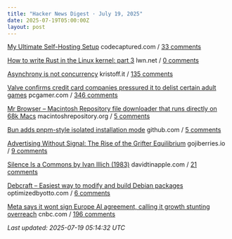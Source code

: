 ```yaml
---
title: "Hacker News Digest · July 19, 2025"
date: 2025-07-19T05:00:00Z
layout: post
---
```


[My Ultimate Self-Hosting Setup](https://codecaptured.com/blog/my-ultimate-self-hosting-setup/)  codecaptured.com / [33 comments](https://news.ycombinator.com/item?id=44612151)

[How to write Rust in the Linux kernel: part 3](https://lwn.net/SubscriberLink/1026694/3413f4b43c862629/)  lwn.net / [0 comments](https://news.ycombinator.com/item?id=44610468)

[Asynchrony is not concurrency](https://kristoff.it/blog/asynchrony-is-not-concurrency/)  kristoff.it / [135 comments](https://news.ycombinator.com/item?id=44608754)

[Valve confirms credit card companies pressured it to delist certain adult games](https://www.pcgamer.com/software/platforms/valve-confirms-credit-card-companies-pressured-it-to-delist-certain-adult-games-from-steam/)  pcgamer.com / [346 comments](https://news.ycombinator.com/item?id=44606184)

[Mr Browser – Macintosh Repository file downloader that runs directly on 68k Macs](https://www.macintoshrepository.org/44146-mr-browser)  macintoshrepository.org / [5 comments](https://news.ycombinator.com/item?id=44611320)

[Bun adds pnpm-style isolated installation mode](https://github.com/oven-sh/bun/pull/20440)  github.com / [5 comments](https://news.ycombinator.com/item?id=44611467)

[Advertising Without Signal: The Rise of the Grifter Equilibrium](https://www.gojiberries.io/advertising-without-signal-whe-amazon-ads-confuse-more-than-they-clarify/)  gojiberries.io / [9 comments](https://news.ycombinator.com/item?id=44612023)

[Silence Is a Commons by Ivan Illich (1983)](http://www.davidtinapple.com/illich/1983_silence_commons.html)  davidtinapple.com / [21 comments](https://news.ycombinator.com/item?id=44609969)

[Debcraft – Easiest way to modify and build Debian packages](https://optimizedbyotto.com/post/debcraft-easy-debian-packaging/)  optimizedbyotto.com / [6 comments](https://news.ycombinator.com/item?id=44611223)

[Meta says it wont sign Europe AI agreement, calling it growth stunting overreach](https://www.cnbc.com/2025/07/18/meta-europe-ai-code.html)  cnbc.com / [196 comments](https://news.ycombinator.com/item?id=44607838)


_Last updated: 2025-07-19 05:14:32 UTC_
